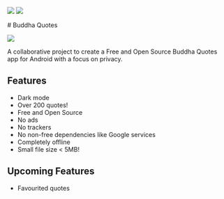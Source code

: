 <p>
  <img src="https://gitlab.com/bandev/buddha-quotes/badges/master/pipeline.svg"/>
<img src="https://img.shields.io/badge/Licence-GNU%20GPLv3-blue"/>
</p>
# Buddha Quotes

![](https://gitlab.com/bandev/buddha-quotes/-/raw/master/app/src/main/res/mipmap-xxhdpi/ic_launcher_round.png)

A collaborative project to create a Free and Open Source Buddha Quotes app for Android with a focus on privacy.

## Features

- Dark mode
- Over 200 quotes!
- Free and Open Source
- No ads
- No trackers
- No non-free dependencies like Google services
- Completely offline
- Small file size < 5MB!

## Upcoming Features

- Favourited quotes

